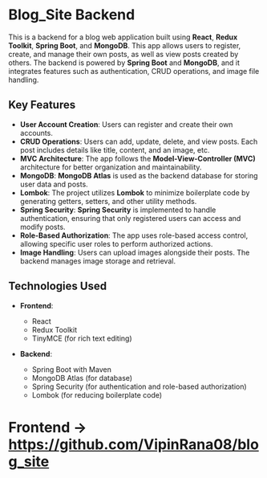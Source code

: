 # Blog_Site Backend

This is a backend for a blog web application built using **React**, **Redux Toolkit**, **Spring Boot**, and **MongoDB**. This app allows users to register, create, and manage their own posts, as well as view posts created by others. The backend is powered by **Spring Boot** and **MongoDB**, and it integrates features such as authentication, CRUD operations, and image file handling.

## Key Features

- **User Account Creation**: Users can register and create their own accounts.
- **CRUD Operations**: Users can add, update, delete, and view posts. Each post includes details like title, content, and an image, etc.
- **MVC Architecture**: The app follows the **Model-View-Controller (MVC)** architecture for better organization and maintainability.
- **MongoDB**: **MongoDB Atlas** is used as the backend database for storing user data and posts.
- **Lombok**: The project utilizes **Lombok** to minimize boilerplate code by generating getters, setters, and other utility methods.
- **Spring Security**: **Spring Security** is implemented to handle authentication, ensuring that only registered users can access and modify posts.
- **Role-Based Authorization**: The app uses role-based access control, allowing specific user roles to perform authorized actions.
- **Image Handling**: Users can upload images alongside their posts. The backend manages image storage and retrieval.

## Technologies Used

- **Frontend**:
  - React
  - Redux Toolkit
  - TinyMCE (for rich text editing)

- **Backend**:
  - Spring Boot with Maven
  - MongoDB Atlas (for database)
  - Spring Security (for authentication and role-based authorization)
  - Lombok (for reducing boilerplate code)


# Frontend -> https://github.com/VipinRana08/blog_site